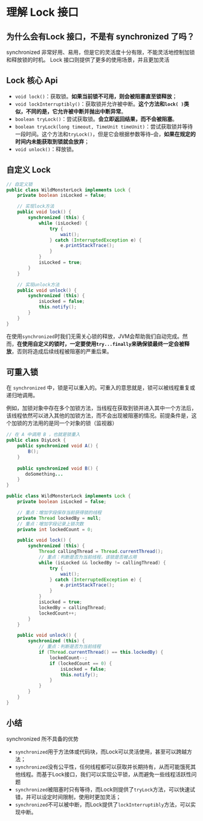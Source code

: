 # 理解 Lock 接口

## 为什么会有Lock 接口，不是有 synchronized 了吗？

synchronized 非常好用、易用，但是它的灵活度十分有限，不能灵活地控制加锁和释放锁的时机。 Lock 接口则提供了更多的使用场景，并且更加灵活

## Lock 核心 Api

- `void lock()`：获取锁。**如果当前锁不可用，则会被阻塞直至锁释放**；
- `void lockInterruptibly()`：获取锁并允许被中断。**这个方法和`lock( )`类似，不同的是，它允许被中断并抛出中断异常**。
- `boolean tryLock()`：尝试获取锁。**会立即返回结果，而不会被阻塞**。
- `boolean tryLock(long timeout, TimeUnit timeUnit)`：尝试获取锁并等待一段时间。这个方法和`tryLock()`，但是它会根据参数等待–会，**如果在规定的时间内未能获取到锁就会放弃**；
- `void unlock()`：释放锁。

## 自定义 Lock

```java
// 自定义锁
public class WildMonsterLock implements Lock {
    private boolean isLocked = false;

    // 实现lock方法
    public void lock() {
        synchronized (this) {
            while (isLocked) {
                try {
                    wait();
                } catch (InterruptedException e) {
                    e.printStackTrace();
                }
            }
            isLocked = true;
        }
    }

    // 实现unlock方法
    public void unlock() {
        synchronized (this) {
            isLocked = false;
            this.notify();
        }
    }
}
```

在使用`synchronized`时我们无需关心锁的释放，JVM会帮助我们自动完成。然而，**在使用自定义的锁时，一定要使用`try...finally`来确保锁最终一定会被释放**，否则将造成后续线程被阻塞的严重后果。

## 可重入锁

在 `synchronized` 中，锁是可以重入的。可重入的意思就是，锁可以被线程重复或递归地调用。

例如，加锁对象中存在多个加锁方法，当线程在获取到锁并进入其中一个方法后，该线程依然可以进入其他的加锁方法，而不会出现被阻塞的情况。前提条件是，这个加锁的方法用的是同一个对象的锁（监视器）

```java
// 在 A 中调用 B ，也就是锁重入
public class DiyLock {
    public synchronized void A() {
        B();
    }
    
    public synchronized void B() {
       doSomething...
    }
}
```

```java
public class WildMonsterLock implements Lock {
    private boolean isLocked = false;

    // 重点：增加字段保存当前获得锁的线程
    private Thread lockedBy = null;
    // 重点：增加字段记录上锁次数
    private int lockedCount = 0;

    public void lock() {
        synchronized (this) {
            Thread callingThread = Thread.currentThread();
            // 重点：判断是否为当前线程，该锁是否被占用
            while (isLocked && lockedBy != callingThread) {
                try {
                    wait();
                } catch (InterruptedException e) {
                    e.printStackTrace();
                }
            }
            isLocked = true;
            lockedBy = callingThread;
            lockedCount++;
        }
    }

    public void unlock() {
        synchronized (this) {
            // 重点：判断是否为当前线程
            if (Thread.currentThread() == this.lockedBy) {
                lockedCount--;
                if (lockedCount == 0) {
                    isLocked = false;
                    this.notify();
                }
            }
        }
    }
}
```



## 小结

synchronized 所不具备的优势

- `synchronized`用于方法体或代码块，而Lock可以灵活使用，甚至可以跨越方法；
- `synchronized`没有公平性，任何线程都可以获取并长期持有，从而可能饿死其他线程。而基于Lock接口，我们可以实现公平锁，从而避免一些线程活跃性问题
- `synchronized`被阻塞时只有等待，而Lock则提供了`tryLock`方法，可以快速试错，并可以设定时间限制，使用时更加灵活；
- `synchronized`不可以被中断，而Lock提供了`lockInterruptibly`方法，可以实现中断。




